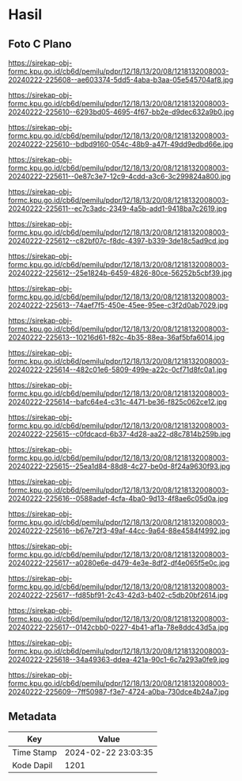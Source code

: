 # Hasil

## Foto C Plano

https://sirekap-obj-formc.kpu.go.id/cb6d/pemilu/pdpr/12/18/13/20/08/1218132008003-20240222-225608--ae603374-5dd5-4aba-b3aa-05e545704af8.jpg

https://sirekap-obj-formc.kpu.go.id/cb6d/pemilu/pdpr/12/18/13/20/08/1218132008003-20240222-225610--6293bd05-4695-4f67-bb2e-d9dec632a9b0.jpg

https://sirekap-obj-formc.kpu.go.id/cb6d/pemilu/pdpr/12/18/13/20/08/1218132008003-20240222-225610--bdbd9160-054c-48b9-a47f-49dd9edbd66e.jpg

https://sirekap-obj-formc.kpu.go.id/cb6d/pemilu/pdpr/12/18/13/20/08/1218132008003-20240222-225611--0e87c3e7-12c9-4cdd-a3c6-3c299824a800.jpg

https://sirekap-obj-formc.kpu.go.id/cb6d/pemilu/pdpr/12/18/13/20/08/1218132008003-20240222-225611--ec7c3adc-2349-4a5b-add1-9418ba7c2619.jpg

https://sirekap-obj-formc.kpu.go.id/cb6d/pemilu/pdpr/12/18/13/20/08/1218132008003-20240222-225612--c82bf07c-f8dc-4397-b339-3de18c5ad9cd.jpg

https://sirekap-obj-formc.kpu.go.id/cb6d/pemilu/pdpr/12/18/13/20/08/1218132008003-20240222-225612--25e1824b-6459-4826-80ce-56252b5cbf39.jpg

https://sirekap-obj-formc.kpu.go.id/cb6d/pemilu/pdpr/12/18/13/20/08/1218132008003-20240222-225613--74aef7f5-450e-45ee-95ee-c3f2d0ab7029.jpg

https://sirekap-obj-formc.kpu.go.id/cb6d/pemilu/pdpr/12/18/13/20/08/1218132008003-20240222-225613--10216d61-f82c-4b35-88ea-36af5bfa6014.jpg

https://sirekap-obj-formc.kpu.go.id/cb6d/pemilu/pdpr/12/18/13/20/08/1218132008003-20240222-225614--482c01e6-5809-499e-a22c-0cf71d8fc0a1.jpg

https://sirekap-obj-formc.kpu.go.id/cb6d/pemilu/pdpr/12/18/13/20/08/1218132008003-20240222-225614--bafc64e4-c31c-4471-be36-f825c062ce12.jpg

https://sirekap-obj-formc.kpu.go.id/cb6d/pemilu/pdpr/12/18/13/20/08/1218132008003-20240222-225615--c0fdcacd-6b37-4d28-aa22-d8c7814b259b.jpg

https://sirekap-obj-formc.kpu.go.id/cb6d/pemilu/pdpr/12/18/13/20/08/1218132008003-20240222-225615--25ea1d84-88d8-4c27-be0d-8f24a9630f93.jpg

https://sirekap-obj-formc.kpu.go.id/cb6d/pemilu/pdpr/12/18/13/20/08/1218132008003-20240222-225616--0588adef-4cfa-4ba0-9d13-4f8ae6c05d0a.jpg

https://sirekap-obj-formc.kpu.go.id/cb6d/pemilu/pdpr/12/18/13/20/08/1218132008003-20240222-225616--b67e72f3-49af-44cc-9a64-88e4584f4992.jpg

https://sirekap-obj-formc.kpu.go.id/cb6d/pemilu/pdpr/12/18/13/20/08/1218132008003-20240222-225617--a0280e6e-d479-4e3e-8df2-df4e065f5e0c.jpg

https://sirekap-obj-formc.kpu.go.id/cb6d/pemilu/pdpr/12/18/13/20/08/1218132008003-20240222-225617--fd85bf91-2c43-42d3-b402-c5db20bf2614.jpg

https://sirekap-obj-formc.kpu.go.id/cb6d/pemilu/pdpr/12/18/13/20/08/1218132008003-20240222-225617--0142cbb0-0227-4b41-af1a-78e8ddc43d5a.jpg

https://sirekap-obj-formc.kpu.go.id/cb6d/pemilu/pdpr/12/18/13/20/08/1218132008003-20240222-225618--34a49363-ddea-421a-90c1-6c7a293a0fe9.jpg

https://sirekap-obj-formc.kpu.go.id/cb6d/pemilu/pdpr/12/18/13/20/08/1218132008003-20240222-225609--7ff50987-f3e7-4724-a0ba-730dce4b24a7.jpg


## Metadata

| Key        | Value               |
| ---------- | ------------------- |
| Time Stamp | 2024-02-22 23:03:35 |
| Kode Dapil | 1201                |



